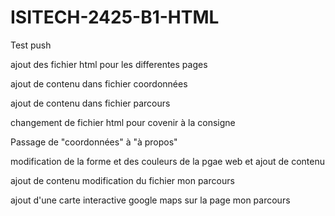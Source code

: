 # ISITECH-2425-B1-HTML

Test push


ajout des fichier html pour les differentes pages

ajout de contenu dans fichier coordonnées

ajout de contenu dans fichier parcours   

changement de fichier html pour covenir à la consigne


Passage de "coordonnées" à "à propos"

modification de la forme et des couleurs de la pgae web et ajout de contenu

ajout de contenu modification du fichier mon parcours


ajout d'une carte interactive google maps sur la page mon parcours